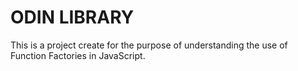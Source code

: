 # ODIN LIBRARY

This is a project create for the purpose of understanding the use of Function Factories in JavaScript.